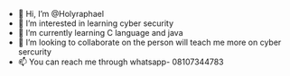 - 👋 Hi, I’m @Holyraphael
- 👀 I’m interested in learning cyber security
- 🌱 I’m currently learning C language and java
- 💞️ I’m looking to collaborate on the person will teach me more on cyber sercurity
- 📫 You can reach me through whatsapp- 08107344783

<!---
Holyraphael/Holyraphael is a ✨ special ✨ repository because its `README.md` (this file) appears on your GitHub profile.
You can click the Preview link to take a look at your changes.
--->
